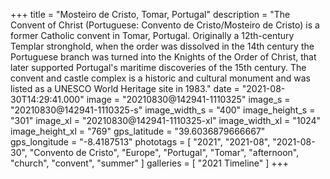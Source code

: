 +++
title = "Mosteiro de Cristo, Tomar, Portugal"
description = "The Convent of Christ (Portuguese: Convento de Cristo/Mosteiro de Cristo) is a former Catholic convent in Tomar, Portugal. Originally a 12th-century Templar stronghold, when the order was dissolved in the 14th century the Portuguese branch was turned into the Knights of the Order of Christ, that later supported Portugal's maritime discoveries of the 15th century. The convent and castle complex is a historic and cultural monument and was listed as a UNESCO World Heritage site in 1983."
date = "2021-08-30T14:29:41.000"
image = "20210830@142941-1110325"
image_s = "20210830@142941-1110325-s"
image_width_s = "400"
image_height_s = "301"
image_xl = "20210830@142941-1110325-xl"
image_width_xl = "1024"
image_height_xl = "769"
gps_latitude = "39.6036879666667"
gps_longitude = "-8.4187513"
phototags = [ "2021", "2021-08", "2021-08-30", "Convento de Cristo", "Europe", "Portugal", "Tomar", "afternoon", "church", "convent", "summer" ]
galleries = [ "2021 Timeline" ]
+++
